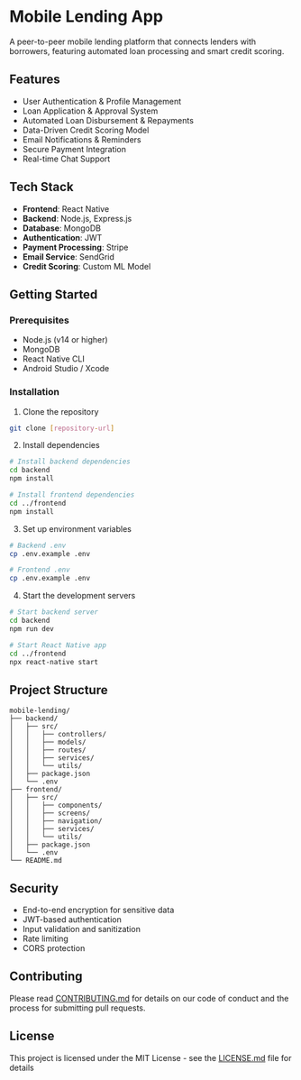 # Mobile Lending App

A peer-to-peer mobile lending platform that connects lenders with borrowers, featuring automated loan processing and smart credit scoring.

## Features

- User Authentication & Profile Management
- Loan Application & Approval System
- Automated Loan Disbursement & Repayments
- Data-Driven Credit Scoring Model
- Email Notifications & Reminders
- Secure Payment Integration
- Real-time Chat Support

## Tech Stack

- **Frontend**: React Native
- **Backend**: Node.js, Express.js
- **Database**: MongoDB
- **Authentication**: JWT
- **Payment Processing**: Stripe
- **Email Service**: SendGrid
- **Credit Scoring**: Custom ML Model

## Getting Started

### Prerequisites

- Node.js (v14 or higher)
- MongoDB
- React Native CLI
- Android Studio / Xcode

### Installation

1. Clone the repository
```bash
git clone [repository-url]
```

2. Install dependencies
```bash
# Install backend dependencies
cd backend
npm install

# Install frontend dependencies
cd ../frontend
npm install
```

3. Set up environment variables
```bash
# Backend .env
cp .env.example .env

# Frontend .env
cp .env.example .env
```

4. Start the development servers
```bash
# Start backend server
cd backend
npm run dev

# Start React Native app
cd ../frontend
npx react-native start
```

## Project Structure

```
mobile-lending/
├── backend/
│   ├── src/
│   │   ├── controllers/
│   │   ├── models/
│   │   ├── routes/
│   │   ├── services/
│   │   └── utils/
│   ├── package.json
│   └── .env
├── frontend/
│   ├── src/
│   │   ├── components/
│   │   ├── screens/
│   │   ├── navigation/
│   │   ├── services/
│   │   └── utils/
│   ├── package.json
│   └── .env
└── README.md
```

## Security

- End-to-end encryption for sensitive data
- JWT-based authentication
- Input validation and sanitization
- Rate limiting
- CORS protection

## Contributing

Please read [CONTRIBUTING.md](CONTRIBUTING.md) for details on our code of conduct and the process for submitting pull requests.

## License

This project is licensed under the MIT License - see the [LICENSE.md](LICENSE.md) file for details 
